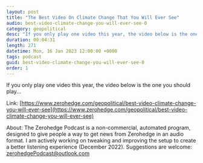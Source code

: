 ```yaml
---
layout: post
title: "The Best Video On Climate Change That You Will Ever See"
audio: best-video-climate-change-you-will-ever-see-0
category: geopolitical
desc: "If you only play one video this year, the video below is the one you should play..."
duration: 00:04:31
length: 271
datetime: Mon, 16 Jan 2023 12:00:00 +0000
tags: podcast
guid: best-video-climate-change-you-will-ever-see-0
order: 1
---
```

If you only play one video this year, the video below is the one you should play...

Link: [https://www.zerohedge.com/geopolitical/best-video-climate-change-you-will-ever-see](https://www.zerohedge.com/geopolitical/best-video-climate-change-you-will-ever-see)

About: The Zerohedge Podcast is a non-commercial, automated program, designed to give people a way to get news from Zerohedge in an audio format.  I am actively working on tweaking and improving the setup to create a better listening experience (December 2022).  Suggestions are welcome: [zerohedgePodcast@outlook.com](mailto:zerohedgePodcast@outlook.com)